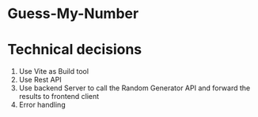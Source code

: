 # Guess-My-Number

# Technical decisions

1. Use Vite as Build tool
2. Use Rest API
3. Use backend Server to call the Random Generator API and forward the results to frontend client
4. Error handling
